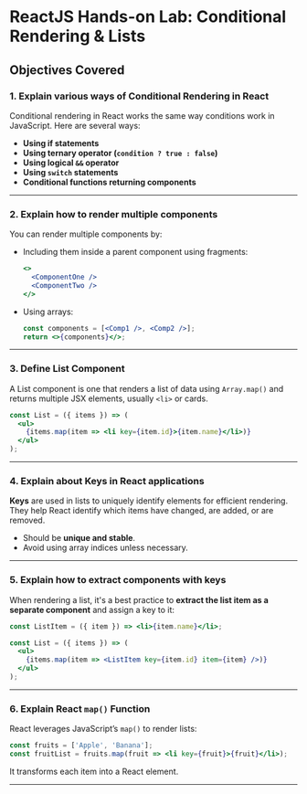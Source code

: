 # ReactJS Hands-on Lab: Conditional Rendering & Lists

## Objectives Covered

### 1. Explain various ways of Conditional Rendering in React

Conditional rendering in React works the same way conditions work in JavaScript. Here are several ways:

- **Using if statements**
- **Using ternary operator (`condition ? true : false`)**
- **Using logical `&&` operator**
- **Using `switch` statements**
- **Conditional functions returning components**

---

### 2. Explain how to render multiple components

You can render multiple components by:
- Including them inside a parent component using fragments:
  ```jsx
  <>
    <ComponentOne />
    <ComponentTwo />
  </>
  ```
- Using arrays:
  ```jsx
  const components = [<Comp1 />, <Comp2 />];
  return <>{components}</>;
  ```

---

### 3. Define List Component

A List component is one that renders a list of data using `Array.map()` and returns multiple JSX elements, usually `<li>` or cards.

```jsx
const List = ({ items }) => (
  <ul>
    {items.map(item => <li key={item.id}>{item.name}</li>)}
  </ul>
);
```

---

### 4. Explain about Keys in React applications

**Keys** are used in lists to uniquely identify elements for efficient rendering. They help React identify which items have changed, are added, or are removed.

- Should be **unique and stable**.
- Avoid using array indices unless necessary.

---

### 5. Explain how to extract components with keys

When rendering a list, it's a best practice to **extract the list item as a separate component** and assign a key to it:

```jsx
const ListItem = ({ item }) => <li>{item.name}</li>;

const List = ({ items }) => (
  <ul>
    {items.map(item => <ListItem key={item.id} item={item} />)}
  </ul>
);
```

---

### 6. Explain React `map()` Function

React leverages JavaScript’s `map()` to render lists:
```jsx
const fruits = ['Apple', 'Banana'];
const fruitList = fruits.map(fruit => <li key={fruit}>{fruit}</li>);
```

It transforms each item into a React element.

---


